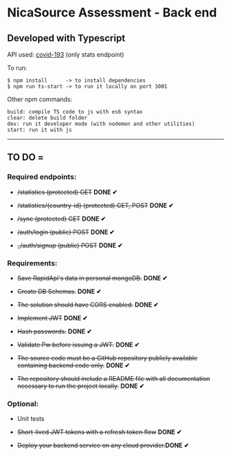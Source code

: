 # NicaSource Assessment - Back end

## Developed with Typescript

API used: [covid-193](https://rapidapi.com/api-sports/api/covid-193.) (only stats endpoint)

To run:

```
$ npm install      -> to install dependencies
$ npm run ts-start -> to run it locally on port 3001 
```
Other npm commands:
```
build: compile TS code to js with es6 syntax
clear: delete build folder
dev: run it developer mode (with nodemon and other utilities)
start: run it with js
```

---
## TO DO =

### Required endpoints:

 * ~~/statistics (protected) GET~~ **DONE ✔**

 * ~~/statistics/{country-id} (protected) GET, POST~~ **DONE ✔**

 * ~~/sync (protected) GET~~ **DONE ✔**

 * ~~/auth/login (public) POST~~ **DONE ✔**

 * ~~_/auth/signup (public) POST~~ **DONE ✔**

 

### Requirements:

 * ~~Save RapidApi's data in personal mongoDB.~~ **DONE ✔**

 * ~~Create DB Schemas.~~ **DONE ✔**

 * ~~The solution should have CORS enabled.~~ **DONE ✔**

 * ~~Implement JWT~~ **DONE ✔**

 * ~~Hash passwords.~~ **DONE ✔**
 
 * ~~Validate Pw before issuing a JWT.~~ **DONE ✔**

 * ~~The source code must be a GitHub repository publicly available containing backend code only.~~ **DONE ✔**

 * ~~The repository should include a README file with all documentation necessary to run the project locally.~~ **DONE ✔**

 

### Optional:

 * Unit tests

 * ~~Short-lived JWT tokens with a refresh token flow~~ **DONE ✔**

 * ~~Deploy your backend service on any cloud provider.~~**DONE ✔**







